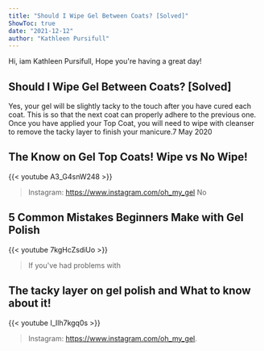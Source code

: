 ```yaml
---
title: "Should I Wipe Gel Between Coats? [Solved]"
ShowToc: true 
date: "2021-12-12"
author: "Kathleen Pursifull" 
---
```


Hi, iam Kathleen Pursifull, Hope you're having a great day!
## Should I Wipe Gel Between Coats? [Solved]
Yes, your gel will be slightly tacky to the touch after you have cured each coat. This is so that the next coat can properly adhere to the previous one. Once you have applied your Top Coat, you will need to wipe with cleanser to remove the tacky layer to finish your manicure.7 May 2020

## The Know on Gel Top Coats! Wipe vs No Wipe!
{{< youtube A3_G4snW248 >}}
>Instagram: https://www.instagram.com/oh_my_gel No 

## 5 Common Mistakes Beginners Make with Gel Polish
{{< youtube 7kgHcZsdiUo >}}
>If you've had problems with 

## The tacky layer on gel polish and What to know about it!
{{< youtube I_Ilh7kgq0s >}}
>Instagram: https://www.instagram.com/oh_my_gel.

